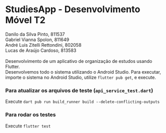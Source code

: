 # StudiesApp - Desenvolvimento Móvel T2

Danilo da Silva Pinto, 811537\
Gabriel Vianna Spolon, 811649\
André Luis Zitelli Rettondini, 802058\
Lucas de Araújo Cardoso, 813583\
\
Desenvolvimento de um aplicativo de organização de estudos usando Flutter.\
Desenvolvemos todo o sistema utilizando o Android Studio. Para executar, importe o sistema no Android Studio, utilize `flutter pub get`, e execute.

### Para atualizar os arquivos de teste (`api_service_test.dart`)
Execute `dart pub run build_runner build --delete-conflicting-outputs`

### Para rodar os testes
Execute `flutter test`